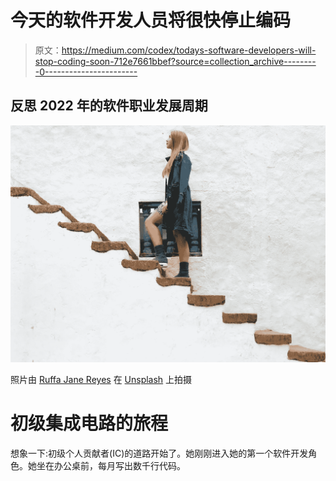 # 今天的软件开发人员将很快停止编码

> 原文：<https://medium.com/codex/todays-software-developers-will-stop-coding-soon-712e7661bbef?source=collection_archive---------0----------------------->

## 反思 2022 年的软件职业发展周期

![](img/ce7eb26be13d1fa4388252b62726b252.png)

照片由 [Ruffa Jane Reyes](https://unsplash.com/@opak?utm_source=unsplash&utm_medium=referral&utm_content=creditCopyText) 在 [Unsplash](https://unsplash.com/photos/P6mdg0z5tHc?utm_source=unsplash&utm_medium=referral&utm_content=creditCopyText) 上拍摄

# 初级集成电路的旅程

想象一下:初级个人贡献者(IC)的道路开始了。她刚刚进入她的第一个软件开发角色。她坐在办公桌前，每月写出数千行代码。